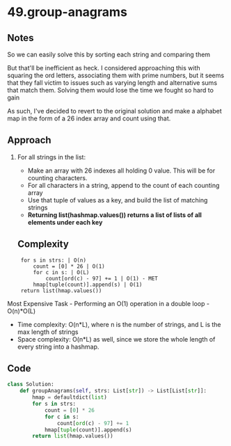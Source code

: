 # 49.group-anagrams

## Notes
So we can easily solve this by sorting each string and comparing them

But that'll be inefficient as heck.
I considered approaching this with squaring the ord letters, associating them
with prime numbers, but it seems that they fall victim to issues such as varying length and alternative sums that match them. Solving them would lose the time we fought so hard to gain

As such, I've decided to revert to the original solution and make a alphabet map in the form of a 26 index array
and count using that.

## Approach

1. For all strings in the list:
    * Make an array with 26 indexes all holding 0 value. This will be for counting
   characters.
    * For all characters in a string, append to the count of each counting array
    * Use that tuple of values as a key, and build the list of matching strings
    * **Returning list(hashmap.values()) returns a list of lists of all elements
      under each key**
     
    ## Complexity
        for s in strs: | O(n)
            count = [0] * 26 | O(1)
            for c in s: | O(L)
                count[ord(c) - 97] += 1 | O(1) - MET
            hmap[tuple(count)].append(s) | O(1)
        return list(hmap.values())

Most Expensive Task - Performing an O(1) operation in a double loop - O(n)*O(L)

- Time complexity:
    O(n*L), where n is the number of strings, and L is the max length of strings
- Space complexity:
    O(n*L) as well, since we store the whole length of every string into a
hashmap.
 
## Code
```python
class Solution:
    def groupAnagrams(self, strs: List[str]) -> List[List[str]]:
        hmap = defaultdict(list)
        for s in strs:
            count = [0] * 26
            for c in s:
                count[ord(c) - 97] += 1
            hmap[tuple(count)].append(s)  
        return list(hmap.values())

```
